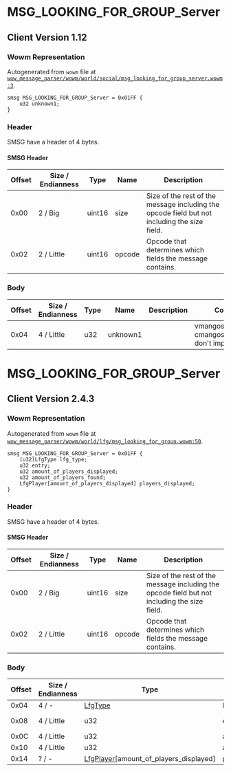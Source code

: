 # MSG_LOOKING_FOR_GROUP_Server

## Client Version 1.12

### Wowm Representation

Autogenerated from `wowm` file at [`wow_message_parser/wowm/world/social/msg_looking_for_group_server.wowm:3`](https://github.com/gtker/wow_messages/tree/main/wow_message_parser/wowm/world/social/msg_looking_for_group_server.wowm#L3).
```rust,ignore
smsg MSG_LOOKING_FOR_GROUP_Server = 0x01FF {
    u32 unknown1;
}
```
### Header

SMSG have a header of 4 bytes.

#### SMSG Header

| Offset | Size / Endianness | Type   | Name   | Description |
| ------ | ----------------- | ------ | ------ | ----------- |
| 0x00   | 2 / Big           | uint16 | size   | Size of the rest of the message including the opcode field but not including the size field.|
| 0x02   | 2 / Little        | uint16 | opcode | Opcode that determines which fields the message contains.|

### Body

| Offset | Size / Endianness | Type | Name | Description | Comment |
| ------ | ----------------- | ---- | ---- | ----------- | ------- |
| 0x04 | 4 / Little | u32 | unknown1 |  | vmangos sets to 0. cmangos/mangoszero don't implement |

# MSG_LOOKING_FOR_GROUP_Server

## Client Version 2.4.3

### Wowm Representation

Autogenerated from `wowm` file at [`wow_message_parser/wowm/world/lfg/msg_looking_for_group.wowm:50`](https://github.com/gtker/wow_messages/tree/main/wow_message_parser/wowm/world/lfg/msg_looking_for_group.wowm#L50).
```rust,ignore
smsg MSG_LOOKING_FOR_GROUP_Server = 0x01FF {
    (u32)LfgType lfg_type;
    u32 entry;
    u32 amount_of_players_displayed;
    u32 amount_of_players_found;
    LfgPlayer[amount_of_players_displayed] players_displayed;
}
```
### Header

SMSG have a header of 4 bytes.

#### SMSG Header

| Offset | Size / Endianness | Type   | Name   | Description |
| ------ | ----------------- | ------ | ------ | ----------- |
| 0x00   | 2 / Big           | uint16 | size   | Size of the rest of the message including the opcode field but not including the size field.|
| 0x02   | 2 / Little        | uint16 | opcode | Opcode that determines which fields the message contains.|

### Body

| Offset | Size / Endianness | Type | Name | Description | Comment |
| ------ | ----------------- | ---- | ---- | ----------- | ------- |
| 0x04 | 4 / - | [LfgType](lfgtype.md) | lfg_type |  |  |
| 0x08 | 4 / Little | u32 | entry |  | entry from LfgDunggeons.dbc |
| 0x0C | 4 / Little | u32 | amount_of_players_displayed |  |  |
| 0x10 | 4 / Little | u32 | amount_of_players_found |  |  |
| 0x14 | ? / - | [LfgPlayer](lfgplayer.md)[amount_of_players_displayed] | players_displayed |  |  |

